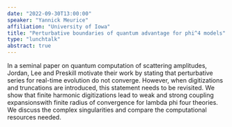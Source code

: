```yaml
---
date: "2022-09-30T13:00:00"
speaker: "Yannick Meurice"
affiliation: "University of Iowa"
title: "Perturbative boundaries of quantum advantage for phi^4 models"
type: "lunchtalk"
abstract: true
---
```


In a seminal paper on quantum computation of scattering amplitudes, Jordan, Lee and Preskill motivate their work by stating that perturbative series for real-time evolution do not converge. However, when digitizations and truncations are introduced, this statement needs to be revisited. We show that finite harmonic digitizations lead to weak and strong coupling expansionswith finite radius of convergence for lambda phi four theories. We discuss the complex singularities and compare the computational resources needed.
